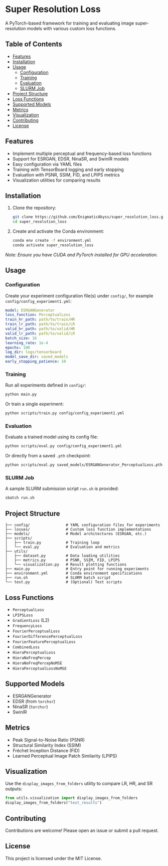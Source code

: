 # Super Resolution Loss

A PyTorch-based framework for training and evaluating image super-resolution models with various custom loss functions.

## Table of Contents

- [Features](#features)
- [Installation](#installation)
- [Usage](#usage)
  - [Configuration](#configuration)
  - [Training](#training)
  - [Evaluation](#evaluation)
  - [SLURM Job](#slurm-job)
- [Project Structure](#project-structure)
- [Loss Functions](#loss-functions)
- [Supported Models](#supported-models)
- [Metrics](#metrics)
- [Visualization](#visualization)
- [Contributing](#contributing)
- [License](#license)

## Features

- Implement multiple perceptual and frequency-based loss functions
- Support for ESRGAN, EDSR, NinaSR, and SwinIR models
- Easy configuration via YAML files
- Training with TensorBoard logging and early stopping
- Evaluation with PSNR, SSIM, FID, and LPIPS metrics
- Visualization utilities for comparing results

## Installation

1. Clone the repository:
   ```bash
   git clone https://github.com/EnigmaticAbyss/super_resolution_loss.git
   cd super_resolution_loss
   ```
2. Create and activate the Conda environment:
   ```bash
   conda env create -f environment.yml
   conda activate super_resolution_loss
   ```

*Note: Ensure you have CUDA and PyTorch installed for GPU acceleration.*

## Usage

### Configuration

Create your experiment configuration file(s) under `config/`, for example `config/config_experiment1.yml`:

```yaml
model: ESRGANGenerator
loss_function: PerceptualLoss
train_hr_path: path/to/train/HR
train_lr_path: path/to/train/LR
valid_hr_path: path/to/valid/HR
valid_lr_path: path/to/valid/LR
batch_size: 16
learning_rate: 1e-4
epochs: 100
log_dir: logs/tensorboard
model_save_dir: saved_models
early_stopping_patience: 10
```

### Training

Run all experiments defined in `config/`:

```bash
python main.py
```

Or train a single experiment:

```bash
python scripts/train.py config/config_experiment1.yml
```

### Evaluation

Evaluate a trained model using its config file:

```bash
python scripts/eval.py config/config_experiment1.yml
```

Or directly from a saved `.pth` checkpoint:

```bash
python scripts/eval.py saved_models/ESRGANGenerator_PerceptualLoss.pth
```

### SLURM Job

A sample SLURM submission script `run.sh` is provided:

```bash
sbatch run.sh
```

## Project Structure

```
├── config/                # YAML configuration files for experiments
├── losses/                # Custom loss function implementations
├── models/                # Model architectures (ESRGAN, etc.)
├── scripts/
│   ├── train.py           # Training loop
│   └── eval.py            # Evaluation and metrics
├── utils/
│   ├── dataset.py         # Data loading utilities
│   ├── metrics.py         # PSNR, SSIM, FID, LPIPS
│   └── visualization.py   # Result plotting functions
├── main.py                # Entry point for running experiments
├── environment.yml        # Conda environment specifications
├── run.sh                 # SLURM batch script
└── test.py                # (Optional) Test scripts
```

## Loss Functions

- `PerceptualLoss`
- `LPIPSLoss`
- `GradientLoss` (L2)
- `FrequencyLoss`
- `FourierPerceptualLoss`
- `FourierDifferencePerceptualLoss`
- `FourierFeaturePerceptualLoss`
- `CombinedLoss`
- `HieraPerceptualLoss`
- `HieraNoFreqPercep`
- `HieraNoFreqPercepNoMSE`
- `HieraPerceptualLossNoMSE`

## Supported Models

- ESRGANGenerator
- EDSR (from `torchsr`)
- NinaSR (`torchsr`)
- SwinIR

## Metrics

- Peak Signal-to-Noise Ratio (PSNR)
- Structural Similarity Index (SSIM)
- Fréchet Inception Distance (FID)
- Learned Perceptual Image Patch Similarity (LPIPS)

## Visualization

Use the `display_images_from_folders` utility to compare LR, HR, and SR outputs:

```python
from utils.visualization import display_images_from_folders
display_images_from_folders("test_results")
```

## Contributing

Contributions are welcome! Please open an issue or submit a pull request.

## License

This project is licensed under the MIT License.

